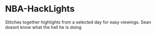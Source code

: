 # NBA-HackLights
Stitches together highlights from a selected day for easy viewings.
Sean doesnt know what the hell he is doing
